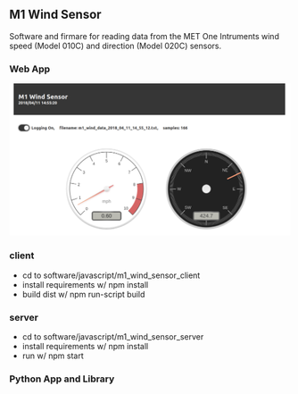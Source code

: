 ## M1 Wind Sensor 

Software and firmare for reading data from the MET One Intruments wind speed (Model 010C) and direction (Model 020C) sensors.

### Web App
![screenshot](images/screen_shot.png)

### client 
* cd to software/javascript/m1_wind_sensor_client
* install requirements w/ npm install
* build dist w/  npm run-script build

### server 
* cd to software/javascript/m1_wind_sensor_server
* install requirements w/ npm install
* run w/ npm start

### Python App and Library

